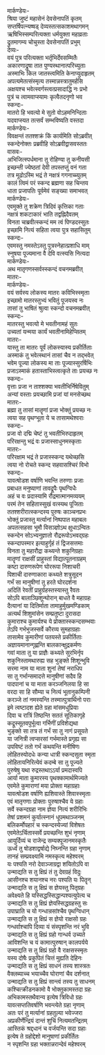 मार्कण्डेयः-  
श्रिया जुष्टं महासेनं देवसेनापतिं कृतम्  
सप्तर्षिपत्न्यष्षड् देव्यस्तत्सकाशमथागमन्  
ऋषिभिस्सम्परित्यक्ता धर्मयुक्ता महाव्रताः  
द्रुतमागम्य चोचुस्ता देवसेनापतिं प्रभुम्  
देव्यः-  
वयं पुत्र परित्यक्ता भर्तृभिर्देवसम्मितैः  
अकारणाद्रुषा तात पुण्यस्थानात्परिच्युताः  
अस्माभिः किल जातस्त्वमिति केनाप्युदाहृतम्  
अपत्यमेतत्संस्मृत्य तस्मान्नस्त्रातुमर्हसि  
अक्षयश्च भवेत्स्वर्गस्त्वत्प्रसादाद्धि नः प्रभो  
पुत्रं च त्वामवाप्स्यामः कृत्वैतदनृणो भव  
स्कन्दः-  
मातरो हि भवत्यो मे सुतो वोऽहमनिन्दिताः  
यदवाप्स्यत तत्सर्वं सम्भविष्यति वस्तदा  
मार्कण्डेयः-  
विवक्षन्तं ततश्शक्रं किं कार्यमिति सोऽब्रवीत्  
स्कन्देनोक्तः प्रब्रवीहि सोऽब्रवीद्वासवस्ततः  
वासवः-  
अभिजित्स्पर्धमाना तु रोहिण्या तु कनीयसी  
इच्छन्ती ज्येष्ठतां देवी तपस्तप्तुं वनं गता  
तत्र मूढोऽस्मि भद्रं ते नक्षत्रं गगनाच्च्युतम्  
कालं त्विमं परं स्कन्द ब्रह्मणा सह चिन्तय  
धाता प्रजापतिः पूर्वमेवं सङ्ख्या समाभवत्  
मार्कण्डेयः-  
एवमुक्ते तु शक्रेण त्रिदिवं कृत्तिका गताः  
नक्षत्रं शकटाकारं भाति तद्वह्निदैवतम्  
विनता चाब्रवीत्स्कन्दं मम त्वं पिण्डदस्सुतः  
इच्छामि नित्यं सहिता त्वया पुत्र सहासितुम्  
स्कन्दः-  
एवमस्तु नमस्तेऽस्तु पुत्रस्नेहात्प्रशाधि माम्  
स्नुषया पूज्यमाना वै देवि वत्स्यसि नित्यदा  
मार्कण्डेयः-  
अथ मातृगणस्सर्वस्स्कन्दं वचनमब्रवीत्  
मातरः-  
मार्कण्डेयः-  
वयं सर्वस्य लोकस्य मातरः कविभिस्स्मृताः  
इच्छामो मातरस्तुभ्यं भवितुं पूजयस्व नः  
तासां तु भाषितं श्रुत्वा स्कन्दो वचनमब्रवीत्  
स्कन्दः-  
मातरस्तु भवत्यो मे भवतीनामहं सुतः  
उच्यतां यन्मया कार्यं भवतीनामिहेप्सितम्  
मातरः-  
यास्तु ता मातरः पूर्वं लोकस्यास्य प्रकीर्तिताः  
अस्माकं तु भवेत्स्थानं तासां चैव न तद्भवेत्  
भवेम पूज्या लोकस्य मा ताः पूज्यास्सुरर्षिभिः  
प्रजाऽस्माकं हतास्ताभिस्त्वत्कृते ताः प्रयच्छ नः  
स्कन्दः-  
वृत्ताः प्रजा न ताश्शक्या भवतीभिर्निषेवितुम्  
अन्यां वस्ताः प्रयच्छामि प्रजां यां मनसेच्छथ  
मातरः-  
ब्रह्मा तु तासां मातॄणां प्रजा भोक्तुं प्रयच्छ नः  
त्वया सह पृथग्भूता ये च तासामथेश्वराः  
स्कन्दः-  
प्रजा वो दद्मि चेष्टं तु भवतीभिरुदाहृतम्  
परिरक्षन्तु भद्रं वः प्रजास्साधुनमस्कृताः  
मातरः-  
परिरक्षाम भद्रं ते प्रजास्स्कन्द यथेच्छसि  
त्वया नो रोचते स्कन्द सहवासश्चिरं विभो  
स्कन्दः-  
यावत्षोडश वर्षाणि भवन्ति तरुणाः प्रजाः  
प्रबाधत मनुष्याणां तावद्रूपैः पृथग्विधैः  
अहं च वः प्रदास्यामि रौद्रमात्मानमव्ययम्  
परमं तेन सहितास्सुखं वत्स्यथ पूजिताः  
ततश्शरीरात्स्कन्दस्य पुरुषः काञ्चनप्रभः  
भोक्तुं प्रजास्तु मर्त्यानां निष्पपात महाबलः  
अपतत्सहसा भूमौ विसञ्ज्ञोऽथ क्षुधाऽन्वितः  
स्कन्देन सोऽभ्यनुज्ञातो रौद्ररूपोऽभवद्ग्रहः  
स्कन्दापस्मार इत्याहुर्गृहं तं द्विजसत्तमाः  
विनता तु महारौद्रा कथ्यन्ते शकुनिग्रहाः  
मातॄणां राक्षसीं प्राहुस्तां विद्यात्पूतनाग्रहम्  
कष्टा दारुणरूपेण घोररूपा निशाचरी  
पिशाची दारुणाकारा कथ्यते शत्रुसूदन  
गर्भं सा मानुषीणां तु हरते घोरदर्शना  
अदितिं रेवतीं प्राहुर्ग्रहस्तस्यास्तु रैवतः  
सोऽपि बालाञ्छिशून्घोरान् बाधते वै महाग्रहः  
दैत्यानां या दितिर्माता तामाहुर्मुखमण्डिकाम्  
अत्यर्थं शिशुमांसेन सम्प्रतुष्टा दुरासदा  
कुमाराश्च कुमार्यश्च ये प्रोक्तास्स्कन्दसम्भवाः  
तेऽपि गर्भभुजस्सर्वे कौरव्य सुमहाग्रहाः  
तासामेव कुमारीणां पतयस्ते प्रकीर्तिताः  
अज्ञायमानान्गृह्णन्ति बालकान्क्षुद्रकर्मणः  
गवां माता तु या प्राज्ञैः कथ्यते सुरभिर्नृप  
शकुनिस्तामथारुह्य सह भुङ्क्ते शिशून्भुवि  
सरमा नाम या माता शुनां तेषां नराधिप  
सा तु गर्भान्समादत्ते मानुषीणां सदैव हि  
पादपानां च या माता करञ्जनिलया हि सा  
वरदा सा हि सौम्या च नित्यं भूतानुकम्पिनी  
करञ्जे तां नमस्यन्ति तस्मात्पुत्रार्थिनो पराः  
इमे त्वष्टादश ह्येते ग्रहा मांसमधुप्रियाः  
दिवा च रात्रिं तिष्ठन्ति सततं सूतिकागृहे  
कद्रूस्सूतवपुर्भूत्वा गर्भिणीं प्रविशेद्यथा  
भुङ्क्ते सा तत्र तं गर्भं सा तु नागं प्रसूयते  
या जनित्री त्वप्सरसां गर्भमास्ते प्रगृह्य सा  
उपविष्टं ततो गर्भं कथयन्ति मनीषिणः  
लोहितस्योदधेः कन्या धात्री स्कन्दसुता स्मृता  
लोहितायनिरित्येवं कदम्बे सा तु पूज्यते  
पुरुषेषु यथा रुद्रस्तथाऽऽर्या प्रमदास्वपि  
आर्या माता कुमारस्य पृथक्कामार्थमिज्यते  
एवमेते कुमाराणां मया प्रोक्ता महाग्रहाः  
यावत्षोडश वर्षाणि ह्यशिवास्ते शिवास्स्मृताः  
एवं मातृगणाः प्रोक्ताः पुरुषाश्चैव ये ग्रहाः  
सर्वे स्कन्दग्रहा नाम ज्ञेया नित्यं शरीरिभिः  
तेषां प्रशमनं कुर्यात्स्नानं धूपमथाञ्जनम्  
बलिकर्मोपहारं च स्कन्दस्येज्यां विशेषतः  
एवमेतेऽर्चितास्सर्वे प्रयच्छन्ति शुभं नृणाम्  
आयुर्दिव्यं च राजेन्द्र सम्यक्पूजानमस्कृतैः  
ऊर्ध्वं तु षोडशाद्वर्षाद्ये निघ्नन्ति ग्रहा नृणाम्  
तानहं सम्प्रवक्ष्यामि नमस्कृत्य महेश्वरम्  
यः पश्यति नरो देवाञ्जाग्रद्वा शयितोऽपि वा  
उन्माद्यति स तु क्षिप्रं तं तु देवग्रहं विदुः  
आसीनश्च शयानश्च नरः पश्यति यः पितॄन्  
उन्माद्यति स तु क्षिप्रं स ज्ञेयस्तु पितृग्रहः  
अवेक्ष्यते हि यस्सिद्धस्सिद्धान्पश्यत्युपेत्य च  
उन्माद्यति स तु क्षिप्रं ज्ञेयस्सिद्धग्रहस्तु सः  
उपाघ्राति च यो गन्धान्रसांश्चैव पृथग्विधान्  
उन्माद्यति स तु क्षिप्रं स ज्ञेयो राक्षसो ग्रहः  
गन्धर्वाश्चापि दिव्या यं संस्पृशन्ति नरं भुवि  
उन्माद्यति स तु क्षिप्रं ग्रहो गान्धर्व उच्यते  
आविशन्ति च यं कामात्पुरुषान् कालपर्यये  
उन्माद्यति स तु क्षिप्रं ग्रहो वै राक्षसस्स्मृतः  
यस्य दोषैः प्रकुपितं चित्तं मुह्यति देहिनः  
उन्माद्यति स तु क्षिप्रं साधनं तस्य शास्त्रतः  
वैक्लब्याच्च भयाच्चैव घोराणां चैव दर्शनात्  
उन्माद्यति स तु क्षिप्रं सान्त्वं तस्य तु साधनम्  
कश्चित्क्रीडनकामो वै भोक्तुकामस्तदा ग्रहः  
अभिकामस्तथैवान्य इत्येष त्रिविधो ग्रहः  
यावत्सप्ततिवर्षाणि भवन्त्येते ग्रहा नृणाम्  
अतः परं तु मर्त्यानां ग्रहतुल्या भवेज्जरा  
अप्रकीर्णेन्द्रियं दान्तं शुचिं नित्यमतन्द्रितम्  
आस्तिकं श्रद्दधानं च वर्जयन्ति सदा ग्रहाः  
इत्येष ते ग्रहोद्देशो मानुषाणां प्रकीर्तितः  
न स्पृशन्ति ग्रहा भक्तान्नरान्देवं महेश्वरम्  
